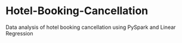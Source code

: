 # Hotel-Booking-Cancellation
Data analysis of hotel booking cancellation using PySpark and Linear Regression 

